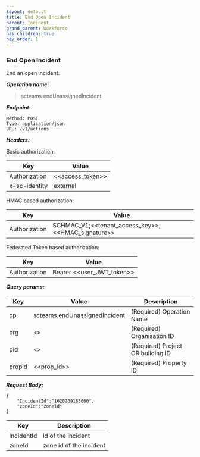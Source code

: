 ```yaml
---
layout: default
title: End Open Incident
parent: Incident
grand_parent: Workforce
has_children: true
nav_order: 1
---
```


### End Open Incident

End an open incident.

***Operation name:***

> scteams.endUnassignedIncident

***Endpoint:***

```
Method: POST
Type: application/json
URL: /v1/actions
```

***Headers:***

Basic authorization:

|Key|Value|
|---|---|
|Authorization|<<access_token>>|
|x-sc-identity|external|

HMAC based authorization:

|Key|Value|
|---|---|
|Authorization|SCHMAC_V1;<<tenant_access_key>>;<<HMAC_signature>>|

Federated Token based authorization:

|Key|Value|
|---|---|
|Authorization|Bearer <<user_JWT_token>>|

***Query params:***

| Key | Value | Description |
| --- | ------|-------------|
| op | scteams.endUnassignedIncident | (Required) Operation Name |
| org | <<org>> | (Required) Organisation ID |
| pid | <<pid>> | (Required) Project OR building ID |
| propid | <<prop_id>> | (Required) Property ID |


***Request Body:***

```
{
    "IncidentId":"1620209183000",
    "zoneId":"zoneid"
}
```

| Key | Description |
| --- |-------------|
|IncidentId|id of the incident|
|zoneId| zone id of the incident|